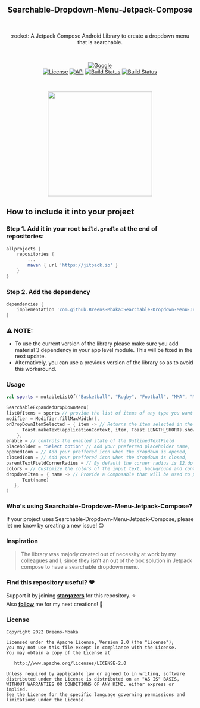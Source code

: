 <h2 align="center">Searchable-Dropdown-Menu-Jetpack-Compose</h2> </br>

<p align="center">
:rocket: A Jetpack Compose Android Library to create a dropdown menu that is searchable.
</p> </br>
<p align="center">
 <a href="https://devlibrary.withgoogle.com/products/android/repos/Breens-Mbaka-Searchable-Dropdown-Menu-Jetpack-Compose"><img alt="Google" src="https://img.shields.io/badge/google-devlib%20-blue.svg"/></a><br>
 <a href="https://opensource.org/licenses/Apache-2.0"><img alt="License" src="https://img.shields.io/badge/License-Apache%202.0-blue.svg"/></a>
 <a href="https://android-arsenal.com/api?level=21+"><img alt="API" src="https://img.shields.io/badge/API-15%2B-brightgreen.svg?style=flat"/></a>
 <a href="https://github.com/Breens-Mbaka/Searchable-Dropdown-Menu-Jetpack-Compose/actions"><img alt="Build Status" src="https://github.com/skydoves/Balloon/workflows/Android%20CI/badge.svg"/></a>
 <a href="https://jitpack.io/#Breens-Mbaka/Searchable-Dropdown-Menu-Jetpack-Compose"><img alt="Build Status" src="https://jitpack.io/v/Breens-Mbaka/Searchable-Dropdown-Menu-Jetpack-Compose.svg"/></a> 
</p> <br>

<p align="center">
<img src="https://user-images.githubusercontent.com/72180010/202379794-eda0b27c-6df7-4544-80f4-d34c8e5c0eb9.gif" width="280"/>
</p>

## How to include it into your project

### Step 1. Add it in your root `build.gradle` at the end of repositories:

```gradle
allprojects {
    repositories {
        ...
        maven { url 'https://jitpack.io' }
    }
}
```

### Step 2. Add the dependency

```gradle
dependencies {
    implementation 'com.github.Breens-Mbaka:Searchable-Dropdown-Menu-Jetpack-Compose:0.2.4'
}
```

### :warning: NOTE: 
- To use the current version of the library please make sure you add material 3 dependency in your app level module. This will be fixed in the next update.
- Alternatively, you can use a previous version of the library so as to avoid this workaround.

### Usage

``` Kotlin
val sports = mutableListOf("Basketball", "Rugby", "Football", "MMA", "Motorsport", "Snooker", "Tennis")

SearchableExpandedDropDownMenu(
listOfItems = sports // provide the list of items of any type you want to populated in the dropdown,
modifier = Modifier.fillMaxWidth(),
onDropDownItemSelected = { item -> // Returns the item selected in the dropdown
      Toast.makeText(applicationContext, item, Toast.LENGTH_SHORT).show()
    },
enable = // controls the enabled state of the OutlinedTextField
placeholder = "Select option" // Add your preferred placeholder name,
openedIcon = // Add your preffered icon when the dropdown is opened,
closedIcon = // Add your preffered icon when the dropdown is closed,
parentTextFieldCornerRadius = // By default the corner radius is 12.dp but you can customize it,
colors = // Customize the colors of the input text, background and content used in a text field in different states
dropdownItem = { name -> // Provide a Composable that will be used to populate the dropdown and that takes a type i.e String,Int or even a custom type
      Text(name)
   },
)
```

### Who's using Searchable-Dropdown-Menu-Jetpack-Compose?
If your project uses Searchable-Dropdown-Menu-Jetpack-Compose, please let me know by creating a new issue! 😊

### Inspiration

> The library was majorly created out of necessity at work by my colleagues and I, since they isn't an out of the box solution in Jetpack compose to have a searchable dropdown menu.

### Find this repository useful? :heart:
Support it by joining __[stargazers](https://github.com/Breens-Mbaka/Searchable-Dropdown-Menu-Jetpack-Compose/stargazers)__ for this repository. :star: <br>
Also __[follow](https://github.com/Breens-Mbaka)__ me for my next creations! 🤩

### License

```
Copyright 2022 Breens-Mbaka

Licensed under the Apache License, Version 2.0 (the "License");
you may not use this file except in compliance with the License.
You may obtain a copy of the License at

   http://www.apache.org/licenses/LICENSE-2.0

Unless required by applicable law or agreed to in writing, software
distributed under the License is distributed on an "AS IS" BASIS,
WITHOUT WARRANTIES OR CONDITIONS OF ANY KIND, either express or implied.
See the License for the specific language governing permissions and
limitations under the License.
